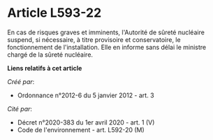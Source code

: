 # Article L593-22

En cas de risques graves et imminents, l'Autorité de sûreté nucléaire suspend, si nécessaire, à titre provisoire et
conservatoire, le fonctionnement de l'installation. Elle en informe sans délai le ministre chargé de la sûreté nucléaire.

**Liens relatifs à cet article**

_Créé par_:

  - Ordonnance n°2012-6 du 5 janvier 2012 - art. 3

_Cité par_:

  - Décret n°2020-383 du 1er avril 2020 - art. 1 (V)
  - Code de l'environnement - art. L592-20 (M)
